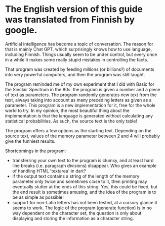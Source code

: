 # The English version of this guide was translated from Finnish by google.

Artificial intelligence has become a topic of conversation. The reason for that is mainly Chat GPT, which surprisingly knows how to use language, including Finnish. Things usually seem to be under control, but every once in a while it makes some really stupid mistakes in controlling the facts.

That program was created by feeding millions (or billions?) of documents into very powerful computers, and then the program was still taught.

The program reminded me of my own experiment that I did with Basic for the Sinclair Spectrum in the 80s: the program is given a number and a piece of text as parameters. The program randomly generates new text from the text, always taking into account as many preceding letters as given as a parameter. This program is a new implementation for it, free for the whole world to try. In my opinion, the most beautiful thing about the implementation is that the language is generated without calculating any statistical probabilities. As such, the source text is the only table!

The program offers a few options as the starting text. Depending on the source text, values ​​of the memory parameter between 2 and 4 will probably give the funniest results.

Shortcomings in the program:
- transferring your own text to the program is clumsy, and at least hard line breaks (i.e. paragraph divisions) disappear. Who gives an example of handling HTML 'textarea' in dart?
- if the output text contains a string of the length of the memory parameter only twice and sometimes close to it, then printing may eventually stutter at the ends of this string. Yes, this could be fixed, but the end result is sometimes amusing, and the idea of ​​the program is to be as simple as possible!
- support for non-Latin letters has not been tested, at a cursory glance it seems to work. The logic of the program (generate function) is in no way dependent on the character set, the question is only about displaying and storing the information as a character string.


